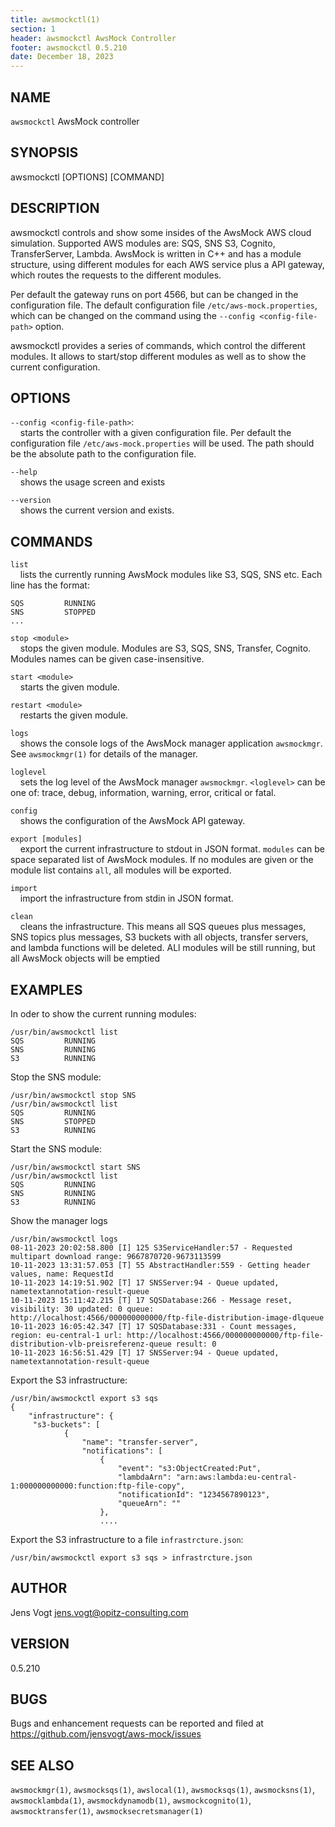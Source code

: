 ```yaml
---
title: awsmockctl(1)
section: 1
header: awsmockctl AwsMock Controller
footer: awsmockctl 0.5.210
date: December 18, 2023
---
```


## NAME
```awsmockctl``` AwsMock controller

## SYNOPSIS
awsmockctl [OPTIONS] [COMMAND]

## DESCRIPTION
awsmockctl controls and show some insides of the AwsMock AWS cloud simulation. Supported AWS modules are: SQS, SNS
S3, Cognito, TransferServer, Lambda. AwsMock is written in C++ and has a module structure, using different modules for
each AWS service plus a API gateway, which routes the requests to the different modules.

Per default the gateway runs on port 4566, but can be changed in the configuration file. The default configuration file
```/etc/aws-mock.properties```, which can be changed on the command using the ```--config <config-file-path>``` option.

awsmockctl provides a series of commands, which control the different modules. It allows to start/stop different modules
as well as to show the current configuration.

## OPTIONS

```--config <config-file-path>```:  
&nbsp;&nbsp;&nbsp;&nbsp;starts the controller with a given configuration file. Per default the configuration file ```/etc/aws-mock.properties``` will 
be used. The path should be the absolute path to the configuration file.

```--help```    
&nbsp;&nbsp;&nbsp;&nbsp;shows the usage screen and exists

```--version```    
&nbsp;&nbsp;&nbsp;&nbsp;shows the current version and exists.

## COMMANDS

```list```  
&nbsp;&nbsp;&nbsp;&nbsp;lists the currently running AwsMock modules like S3, SQS, SNS etc. Each line has the format:
```
SQS         RUNNING
SNS         STOPPED
...
```

```stop <module>```  
&nbsp;&nbsp;&nbsp;&nbsp;stops the given module. Modules are S3, SQS, SNS, Transfer, Cognito. Modules names can be given case-insensitive.

```start <module>```  
&nbsp;&nbsp;&nbsp;&nbsp;starts the given module.

```restart <module>```  
&nbsp;&nbsp;&nbsp;&nbsp;restarts the given module.

```logs```  
&nbsp;&nbsp;&nbsp;&nbsp;shows the console logs of the AwsMock manager application ```awsmockmgr```. See ```awsmockmgr(1)``` for 
details of the manager.

```loglevel```  
&nbsp;&nbsp;&nbsp;&nbsp;sets the log level of the AwsMock manager ```awsmockmgr```. ```<loglevel>``` can be one of: 
trace, debug, information, warning, error, critical or fatal.

```config```  
&nbsp;&nbsp;&nbsp;&nbsp;shows the configuration of the AwsMock API gateway.

```export [modules]```  
&nbsp;&nbsp;&nbsp;&nbsp;export the current infrastructure to stdout in JSON format. ```modules``` can be space separated
list of AwsMock modules. If no modules are given or the module list contains ```all```, all modules will be exported.

```import```  
&nbsp;&nbsp;&nbsp;&nbsp;import the infrastructure from stdin in JSON format.

```clean```  
&nbsp;&nbsp;&nbsp;&nbsp;cleans the infrastructure. This means all SQS queues plus messages, SNS topics plus messages, S3 
buckets with all objects, transfer servers, and lambda functions will be deleted. ALl modules will be still running, but
all AwsMock objects will be emptied

## EXAMPLES

In oder to show the current running modules:
```
/usr/bin/awsmockctl list
SQS         RUNNING
SNS         RUNNING
S3          RUNNING
```

Stop the SNS module:
```
/usr/bin/awsmockctl stop SNS
/usr/bin/awsmockctl list
SQS         RUNNING
SNS         STOPPED
S3          RUNNING
```

Start the SNS module:
```
/usr/bin/awsmockctl start SNS
/usr/bin/awsmockctl list
SQS         RUNNING
SNS         RUNNING
S3          RUNNING
```

Show the manager logs
```
/usr/bin/awsmockctl logs
08-11-2023 20:02:58.800 [I] 125 S3ServiceHandler:57 - Requested multipart download range: 9667870720-9673113599
10-11-2023 13:31:57.053 [T] 55 AbstractHandler:559 - Getting header values, name: RequestId
10-11-2023 14:19:51.902 [T] 17 SNSServer:94 - Queue updated, nametextannotation-result-queue
10-11-2023 15:11:42.215 [T] 17 SQSDatabase:266 - Message reset, visibility: 30 updated: 0 queue: http://localhost:4566/000000000000/ftp-file-distribution-image-dlqueue
10-11-2023 16:05:42.347 [T] 17 SQSDatabase:331 - Count messages, region: eu-central-1 url: http://localhost:4566/000000000000/ftp-file-distribution-vlb-preisreferenz-queue result: 0
10-11-2023 16:56:51.429 [T] 17 SNSServer:94 - Queue updated, nametextannotation-result-queue
```

Export the S3 infrastructure:
```
/usr/bin/awsmockctl export s3 sqs
{
    "infrastructure": {
     "s3-buckets": [
            {
                "name": "transfer-server",
                "notifications": [
                    {
                        "event": "s3:ObjectCreated:Put",
                        "lambdaArn": "arn:aws:lambda:eu-central-1:000000000000:function:ftp-file-copy",
                        "notificationId": "1234567890123",
                        "queueArn": ""
                    },
                    ....
```

Export the S3 infrastructure to a file ```infrastrcture.json```:
```
/usr/bin/awsmockctl export s3 sqs > infrastrcture.json
```

## AUTHOR

Jens Vogt <jens.vogt@opitz-consulting.com>

## VERSION
0.5.210

## BUGS

Bugs and enhancement requests can be reported and filed at https://github.com/jensvogt/aws-mock/issues

## SEE ALSO

```awsmockmgr(1)```, ```awsmocksqs(1)```, ```awslocal(1)```, ```awsmocksqs(1)```, ```awsmocksns(1)```, ```awsmocklambda(1)```,
```awsmockdynamodb(1)```, ```awsmockcognito(1)```, ```awsmocktransfer(1)```, ```awsmocksecretsmanager(1)```